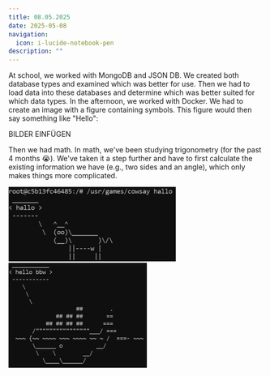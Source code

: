 ```yaml
---
title: 08.05.2025
date: 2025-05-08
navigation:
  icon: i-lucide-notebook-pen
description: ""
---
```


At school, we worked with MongoDB and JSON DB. We created both database types and examined which was better for use. Then we had to load data into these databases and determine which was better suited for which data types. In the afternoon, we worked with Docker. We had to create an image with a figure containing symbols. This figure would then say something like "Hello":

BILDER EINFÜGEN

Then we had math. In math, we've been studying trigonometry (for the past 4 months 😭). We've taken it a step further and have to first calculate the existing information we have (e.g., two sides and an angle), which only makes things more complicated.

![Cow saying "hallo"](/public/images/3.png) ![Whale saying "hello bbw"](/public/images/4.png)